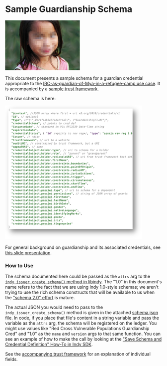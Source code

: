 # Sample Guardianship Schema

[![mya](mya.jpg)](https://docs.google.com/presentation/d/1qUYQa7U1jczEFun3a7sB3lKHIprlwd7brfOU9hEJ34U/edit#slide=id.p7)

This document presents a sample schema for a guardian credential appropriate to the [IRC-as-guardian-of-Mya-in-a-refugee-camp use case]( https://docs.google.com/presentation/d/1qUYQa7U1jczEFun3a7sB3lKHIprlwd7brfOU9hEJ34U/edit#slide=id.p7). It is accompanied by a [sample trust framework](trust-framework.md).
 
The raw schema is here:
 
 [![schema thumbnail](schema-thumbnail.png)](schema.json)

For general background on guardianship and its associated credentials, see [this slide presentation]( http://bit.ly/2vZGJoK).

### How to Use

The schema documented here could be passed as the `attrs` arg to the [`indy_issuer_create_schema()` method in libindy](https://github.com/hyperledger/indy-sdk/blob/af6ebf4d9c7b4b04ac0bf313c3a9805965e50e92/libindy/src/api/anoncreds.rs#L55). The "1.0" in this document's name refers to the fact that we are using Indy 1.0-style schemas; we aren't trying to use the rich schema constructs that will be available to us when the ["schema 2.0" effort]( https://github.com/hyperledger/indy-hipe/pull/119) is mature.

The actual JSON you would need to pass to the `indy_issuer_create_schema()` method is given in the attached [schema.json](schema.json) file. In code, if you place that file's content in a string variable and pass the variable as the `attrs` arg, the schema will be registered on the ledger. You might use values like "Red Cross Vulnerable Populations Guardianship Cred" and "1.0" as the `name` and `version` args to that same function. You can see an example of how to make the call by looking at the ["Save Schema and Credential Definition" How-To in Indy SDK]( https://github.com/hyperledger/indy-sdk/blob/master/docs/how-tos/save-schema-and-cred-def/README.md).

See the [accompanying trust framework](trust-framework.md) for an explanation of individual fields.